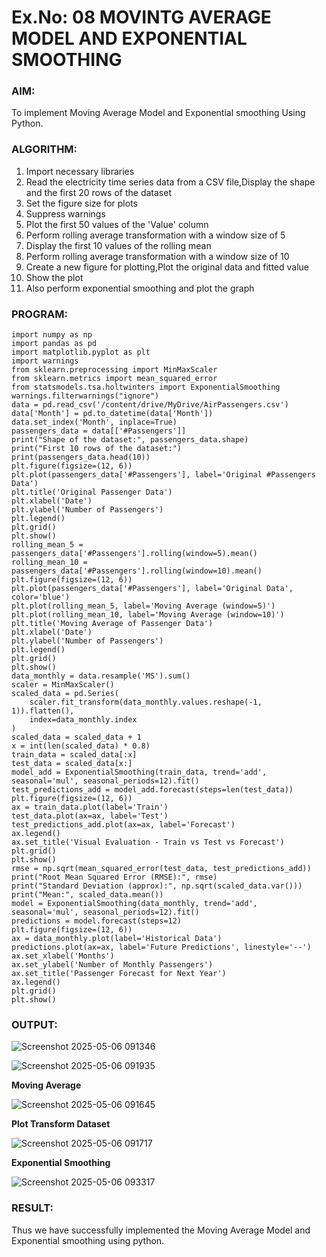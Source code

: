 # Ex.No: 08     MOVINTG AVERAGE MODEL AND EXPONENTIAL SMOOTHING



### AIM:
To implement Moving Average Model and Exponential smoothing Using Python.
### ALGORITHM:
1. Import necessary libraries
2. Read the electricity time series data from a CSV file,Display the shape and the first 20 rows of
the dataset
3. Set the figure size for plots
4. Suppress warnings
5. Plot the first 50 values of the 'Value' column
6. Perform rolling average transformation with a window size of 5
7. Display the first 10 values of the rolling mean
8. Perform rolling average transformation with a window size of 10
9. Create a new figure for plotting,Plot the original data and fitted value
10. Show the plot
11. Also perform exponential smoothing and plot the graph
### PROGRAM:
```
import numpy as np
import pandas as pd
import matplotlib.pyplot as plt
import warnings
from sklearn.preprocessing import MinMaxScaler
from sklearn.metrics import mean_squared_error
from statsmodels.tsa.holtwinters import ExponentialSmoothing
warnings.filterwarnings("ignore")
data = pd.read_csv('/content/drive/MyDrive/AirPassengers.csv')
data['Month'] = pd.to_datetime(data['Month'])
data.set_index('Month', inplace=True)
passengers_data = data[['#Passengers']]
print("Shape of the dataset:", passengers_data.shape)
print("First 10 rows of the dataset:")
print(passengers_data.head(10))
plt.figure(figsize=(12, 6))
plt.plot(passengers_data['#Passengers'], label='Original #Passengers Data')
plt.title('Original Passenger Data')
plt.xlabel('Date')
plt.ylabel('Number of Passengers')
plt.legend()
plt.grid()
plt.show()
rolling_mean_5 = passengers_data['#Passengers'].rolling(window=5).mean()
rolling_mean_10 = passengers_data['#Passengers'].rolling(window=10).mean()
plt.figure(figsize=(12, 6))
plt.plot(passengers_data['#Passengers'], label='Original Data', color='blue')
plt.plot(rolling_mean_5, label='Moving Average (window=5)')
plt.plot(rolling_mean_10, label='Moving Average (window=10)')
plt.title('Moving Average of Passenger Data')
plt.xlabel('Date')
plt.ylabel('Number of Passengers')
plt.legend()
plt.grid()
plt.show()
data_monthly = data.resample('MS').sum()
scaler = MinMaxScaler()
scaled_data = pd.Series(
    scaler.fit_transform(data_monthly.values.reshape(-1, 1)).flatten(),
    index=data_monthly.index
)
scaled_data = scaled_data + 1
x = int(len(scaled_data) * 0.8)
train_data = scaled_data[:x]
test_data = scaled_data[x:]
model_add = ExponentialSmoothing(train_data, trend='add', seasonal='mul', seasonal_periods=12).fit()
test_predictions_add = model_add.forecast(steps=len(test_data))
plt.figure(figsize=(12, 6))
ax = train_data.plot(label='Train')
test_data.plot(ax=ax, label='Test')
test_predictions_add.plot(ax=ax, label='Forecast')
ax.legend()
ax.set_title('Visual Evaluation - Train vs Test vs Forecast')
plt.grid()
plt.show()
rmse = np.sqrt(mean_squared_error(test_data, test_predictions_add))
print("Root Mean Squared Error (RMSE):", rmse)
print("Standard Deviation (approx):", np.sqrt(scaled_data.var()))
print("Mean:", scaled_data.mean())
model = ExponentialSmoothing(data_monthly, trend='add', seasonal='mul', seasonal_periods=12).fit()
predictions = model.forecast(steps=12)
plt.figure(figsize=(12, 6))
ax = data_monthly.plot(label='Historical Data')
predictions.plot(ax=ax, label='Future Predictions', linestyle='--')
ax.set_xlabel('Months')
ax.set_ylabel('Number of Monthly Passengers')
ax.set_title('Passenger Forecast for Next Year')
ax.legend()
plt.grid()
plt.show()
```
### OUTPUT:

![Screenshot 2025-05-06 091346](https://github.com/user-attachments/assets/5b3fb186-a461-4cc0-a5ff-b9ece321fac2)


![Screenshot 2025-05-06 091935](https://github.com/user-attachments/assets/42215432-187f-4f9c-9dde-7f17a5bc672d)




**Moving Average**


![Screenshot 2025-05-06 091645](https://github.com/user-attachments/assets/327de7bf-4e52-4f84-ae93-2a6f3971e9a9)



**Plot Transform Dataset**


![Screenshot 2025-05-06 091717](https://github.com/user-attachments/assets/41b28722-185c-4e21-a1a3-36e9b3b4f866)


**Exponential Smoothing**


![Screenshot 2025-05-06 093317](https://github.com/user-attachments/assets/03e58781-d19a-4d5d-ab19-d5c43b5a0f09)


### RESULT:
Thus we have successfully implemented the Moving Average Model and Exponential smoothing using python.
